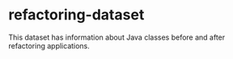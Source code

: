 # refactoring-dataset
This dataset has information about Java classes before and after refactoring applications.
